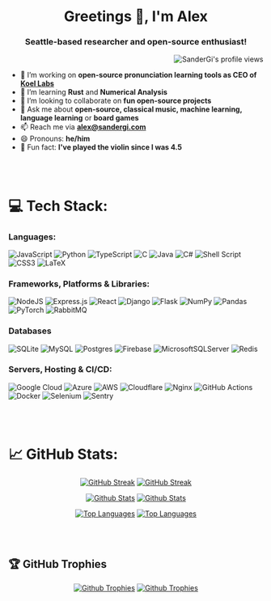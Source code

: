 <h1 align="center">Greetings 👋, I'm Alex</h1>
<h3 align="center">Seattle-based researcher and open-source enthusiast!</h3>

<p align="right"><img src="https://komarev.com/ghpvc/?username=SanderGi&label=Profile%20views&color=0e75b6&style=flat" alt="SanderGi's profile views" /></p>

- 🔭 I’m working on **open-source pronunciation learning tools as CEO of [Koel Labs](https://github.com/KoelLabs)**
- 🌱 I’m learning **Rust** and **Numerical Analysis**
- 👯 I’m looking to collaborate on **fun open-source projects** <!-- - 👨‍💻 I'm open to part-time **research or software development roles** -->
- 💬 Ask me about **open-source, classical music, machine learning, language learning** or **board games**
- 📫 Reach me via **alex@sandergi.com**
- 😄 Pronouns: **he/him**
- 🎻 Fun fact: **I've played the violin since I was 4.5**
  
<br/>
<br/>

# 💻 Tech Stack:

### Languages:
![JavaScript](https://img.shields.io/badge/javascript-%23323330.svg?style=for-the-badge&logo=javascript&logoColor=%23F7DF1E)
![Python](https://img.shields.io/badge/python-3670A0?style=for-the-badge&logo=python&logoColor=ffdd54)
![TypeScript](https://img.shields.io/badge/typescript-%23007ACC.svg?style=for-the-badge&logo=typescript&logoColor=white)
![C](https://img.shields.io/badge/c-%2300599C.svg?style=for-the-badge&logo=c&logoColor=white)
![Java](https://img.shields.io/badge/java-%23ED8B00.svg?style=for-the-badge&logo=java&logoColor=white)
![C#](https://img.shields.io/badge/c%23-%23239120.svg?style=for-the-badge&logo=c-sharp&logoColor=white)
![Shell Script](https://img.shields.io/badge/shell_script-%23121011.svg?style=for-the-badge&logo=gnu-bash&logoColor=white)
![CSS3](https://img.shields.io/badge/css3-%231572B6.svg?style=for-the-badge&logo=css3&logoColor=white)
![LaTeX](https://img.shields.io/badge/latex-%23008080.svg?style=for-the-badge&logo=latex&logoColor=white)

### Frameworks, Platforms & Libraries:
![NodeJS](https://img.shields.io/badge/node.js-6DA55F?style=for-the-badge&logo=node.js&logoColor=white)
![Express.js](https://img.shields.io/badge/express.js-%23404d59.svg?style=for-the-badge&logo=express&logoColor=%2361DAFB)
![React](https://img.shields.io/badge/react-%2320232a.svg?style=for-the-badge&logo=react&logoColor=%2361DAFB)
![Django](https://img.shields.io/badge/django-%23092E20.svg?style=for-the-badge&logo=django&logoColor=white)
![Flask](https://img.shields.io/badge/flask-%23000.svg?style=for-the-badge&logo=flask&logoColor=white)
![NumPy](https://img.shields.io/badge/numpy-%23013243.svg?style=for-the-badge&logo=numpy&logoColor=white)
![Pandas](https://img.shields.io/badge/pandas-%23150458.svg?style=for-the-badge&logo=pandas&logoColor=white)
![PyTorch](https://img.shields.io/badge/PyTorch-%23EE4C2C.svg?style=for-the-badge&logo=PyTorch&logoColor=white)
![RabbitMQ](https://img.shields.io/badge/RabbitMQ-FF6600.svg?style=for-the-badge&logo=RabbitMQ&logoColor=white)

### Databases
![SQLite](https://img.shields.io/badge/sqlite-%2307405e.svg?style=for-the-badge&logo=sqlite&logoColor=white)
![MySQL](https://img.shields.io/badge/mysql-%2300f.svg?style=for-the-badge&logo=mysql&logoColor=white)
![Postgres](https://img.shields.io/badge/postgres-%23316192.svg?style=for-the-badge&logo=postgresql&logoColor=white)
![Firebase](https://img.shields.io/badge/firebase-a08021?style=for-the-badge&logo=firebase&logoColor=ffcd34)
![MicrosoftSQLServer](https://img.shields.io/badge/Microsoft%20SQL%20Server-CC2927?style=for-the-badge&logo=microsoft%20sql%20server&logoColor=white)
![Redis](https://img.shields.io/badge/redis-%23DD0031.svg?style=for-the-badge&logo=redis&logoColor=white)

### Servers, Hosting & CI/CD:
![Google Cloud](https://img.shields.io/badge/Google%20Cloud-%234285F4.svg?style=for-the-badge&logo=google-cloud&logoColor=white)
![Azure](https://img.shields.io/badge/azure-%230072C6.svg?style=for-the-badge&logo=microsoftazure&logoColor=white)
![AWS](https://img.shields.io/badge/AWS-%23FF9900.svg?style=for-the-badge&logo=amazon-aws&logoColor=white)
![Cloudflare](https://img.shields.io/badge/Cloudflare-F38020?style=for-the-badge&logo=Cloudflare&logoColor=white)
![Nginx](https://img.shields.io/badge/nginx-%23009639.svg?style=for-the-badge&logo=nginx&logoColor=white)
![GitHub Actions](https://img.shields.io/badge/github%20actions-%232671E5.svg?style=for-the-badge&logo=githubactions&logoColor=white)
![Docker](https://img.shields.io/badge/docker-%230db7ed.svg?style=for-the-badge&logo=docker&logoColor=white)
![Selenium](https://img.shields.io/badge/-selenium-%43B02A?style=for-the-badge&logo=selenium&logoColor=white)
![Sentry](https://img.shields.io/badge/sentry-%23362D59.svg?style=for-the-badge&logo=sentry&logoColor=white)

<br/>
<br/>

# 📈 GitHub Stats:
<div align="center">

[![GitHub Streak](https://github-readme-streak-stats-eight-psi.vercel.app/?user=SanderGi&theme=dark&hide_border=false#gh-dark-mode-only)](https://github.com/DenverCoder1/github-readme-streak-stats#gh-dark-mode-only)
[![GitHub Streak](https://github-readme-streak-stats-eight-psi.vercel.app/?user=SanderGi&theme=light&hide_border=false#gh-light-mode-only)](https://github.com/DenverCoder1/github-readme-streak-stats#gh-light-mode-only)<br/>

[![Github Stats](https://github-readme-stats-plum-gamma-36.vercel.app/api?username=SanderGi&theme=dark&show_icons=true&hide_title=true&include_all_commits=true&count_private=true&role=OWNER,COLLABORATOR#gh-dark-mode-only)](https://github.com/anuraghazra/github-readme-stats#gh-dark-mode-only)
[![Github Stats](https://github-readme-stats-plum-gamma-36.vercel.app/api?username=SanderGi&theme=light&show_icons=true&hide_title=true&include_all_commits=true&count_private=true&role=OWNER,COLLABORATOR#gh-light-mode-only)](https://github.com/anuraghazra/github-readme-stats#gh-light-mode-only)<br/>

[![Top Languages](https://github-readme-stats-plum-gamma-36.vercel.app/api/top-langs/?username=SanderGi&theme=dark&hide_border=false&layout=compact&hide=jupyter%20notebook,html,css&hide_title=true#gh-dark-mode-only)](https://github.com/anuraghazra/github-readme-stats#gh-dark-mode-only)
[![Top Languages](https://github-readme-stats-plum-gamma-36.vercel.app/api/top-langs/?username=SanderGi&theme=light&hide_border=false&layout=compact&hide=jupyter%20notebook,html,css&hide_title=true#gh-light-mode-only)](https://github.com/anuraghazra/github-readme-stats#gh-light-mode-only)
</div>

<br/>
<br/>


## 🏆 GitHub Trophies
<div align="center">

[![Github Trophies](https://github-profile-trophy-mu-rosy.vercel.app/?username=SanderGi&include_all_commits=true&no-frame=false&margin-w=4&margin-h=4&theme=darkhub&column=7&roles=OWNER,COLLABORATOR#gh-dark-mode-only)](https://github.com/ryo-ma/github-profile-trophy#gh-dark-mode-only)
[![Github Trophies](https://github-profile-trophy-mu-rosy.vercel.app/?username=SanderGi&include_all_commits=true&no-frame=false&margin-w=4&margin-h=4&theme=light&column=7&roles=OWNER,COLLABORATOR#gh-light-mode-only)](https://github.com/ryo-ma/github-profile-trophy#gh-light-mode-only)

</div>
